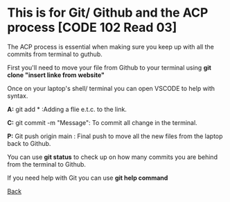 # This is for Git/ Github and the ACP process  [CODE 102 Read 03]

The ACP process is essential when making sure you keep up with all the commits from terminal to guthub.

First you'll need to move your file from Github to your terminal using **git clone "insert linke from website"**

Once on your laptop's shell/ terminal you can open VSCODE to help with syntax.

**A:** git add * :Adding a flie e.t.c. to the link.

**C:** git commit -m "Message": To commit all change in the terminal.

**P:** Git push origin main : Final push to move all the new files from the laptop back to Github.

You can use **git status** to check up on how many commits you are behind from the terminal to Github.

If you need help with Git you can use **git help command** 

[Back](https://cesardeltoroc.github.io/reading-notes/)

